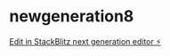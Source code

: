 # newgeneration8

[Edit in StackBlitz next generation editor ⚡️](https://stackblitz.com/~/github.com/nagvanshi9275/newgeneration8)